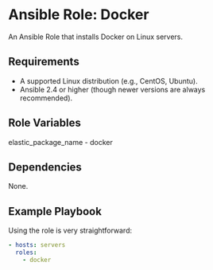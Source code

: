 # Ansible Role: Docker

An Ansible Role that installs Docker on Linux servers.

## Requirements

- A supported Linux distribution (e.g., CentOS, Ubuntu).
- Ansible 2.4 or higher (though newer versions are always recommended).

## Role Variables

elastic_package_name - docker

## Dependencies

None.

## Example Playbook

Using the role is very straightforward:

```yaml
- hosts: servers
  roles:
    - docker
